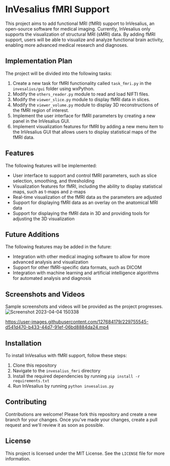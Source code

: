 
# InVesalius fMRI Support

This project aims to add functional MRI (fMRI) support to InVesalius, an open-source software for medical imaging. Currently, InVesalius only supports the visualization of structural MRI (sMRI) data. By adding fMRI support, users will be able to visualize and analyze functional brain activity, enabling more advanced medical research and diagnoses.

## Implementation Plan

The project will be divided into the following tasks:

1.  Create a new task for fMRI functionality called `task_fmri.py` in the `invesalius/gui` folder using wxPython.
2.  Modify the `others_reader.py` module to read and load NIFTI files.
3.  Modify the `viewer_slice.py` module to display fMRI data in slices.
4.  Modify the `viewer_volume.py` module to display 3D reconstructions of the fMRI region of interest.
5.  Implement the user interface for fMRI parameters by creating a new panel in the InVesalius GUI.
6.  Implement visualization features for fMRI by adding a new menu item to the InVesalius GUI that allows users to display statistical maps of the fMRI data.

## Features

The following features will be implemented:

-   User interface to support and control fMRI parameters, such as slice selection, smoothing, and thresholding
-   Visualization features for fMRI, including the ability to display statistical maps, such as t-maps and z-maps
-   Real-time visualization of the fMRI data as the parameters are adjusted
-   Support for displaying fMRI data as an overlay on the anatomical MRI data
-   Support for displaying the fMRI data in 3D and providing tools for adjusting the 3D visualization

## Future Additions

The following features may be added in the future:

-   Integration with other medical imaging software to allow for more advanced analysis and visualization
-   Support for other fMRI-specific data formats, such as DICOM
-   Integration with machine learning and artificial intelligence algorithms for automated analysis and diagnosis

## Screenshots and Videos

Sample screenshots and videos will be provided as the project progresses.
![Screenshot 2023-04-04 150338](https://user-images.githubusercontent.com/127684179/229755530-6f4fd01b-1848-414d-b386-0d07fa0eb928.jpg)

https://user-images.githubusercontent.com/127684179/229755545-d541d470-b433-44d7-91ef-06bd8884da24.mp4





## Installation

To install InVesalius with fMRI support, follow these steps:

1.  Clone this repository
2.  Navigate to the `invesalius_fmri` directory
3.  Install the required dependencies by running `pip install -r requirements.txt`
4.  Run InVesalius by running `python invesalius.py`

## Contributing

Contributions are welcome! Please fork this repository and create a new branch for your changes. Once you've made your changes, create a pull request and we'll review it as soon as possible.

## License

This project is licensed under the MIT License. See the `LICENSE` file for more information.
